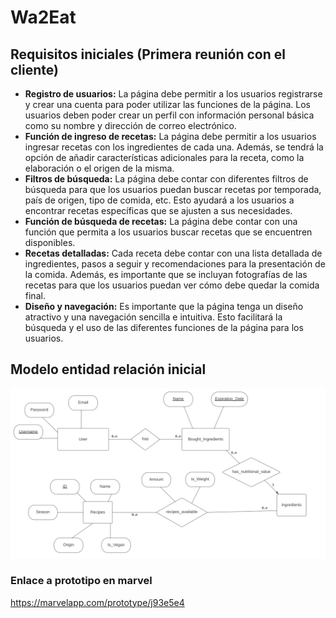 ﻿# Wa2Eat

## Requisitos iniciales (Primera reunión con el cliente)
- **Registro de usuarios:** La página debe permitir a los usuarios registrarse y crear una cuenta para poder utilizar las funciones de la página. Los usuarios deben poder crear un perfil con información personal básica como su nombre y dirección de correo electrónico.
- **Función de ingreso de recetas:** La página debe permitir a los usuarios ingresar recetas con los ingredientes de cada una. Además, se tendrá la opción de añadir características adicionales para la receta, como la elaboración o el origen de la misma.
- **Filtros de búsqueda:** La página debe contar con diferentes filtros de búsqueda para que los usuarios puedan buscar recetas por temporada, país de origen, tipo de comida, etc. Esto ayudará a los usuarios a encontrar recetas específicas que se ajusten a sus necesidades.
- **Función de búsqueda de recetas:** La página debe contar con una función que permita a los usuarios buscar recetas que se encuentren disponibles.
- **Recetas detalladas:** Cada receta debe contar con una lista detallada de ingredientes, pasos a seguir y recomendaciones para la presentación de la comida. Además, es importante que se incluyan fotografías de las recetas para que los usuarios puedan ver cómo debe quedar la comida final.
- **Diseño y navegación:** Es importante que la página tenga un diseño atractivo y una navegación sencilla e intuitiva. Esto facilitará la búsqueda y el uso de las diferentes funciones de la página para los usuarios.

## Modelo entidad relación inicial
![Modelo](./doc/entidadRelacion.png)

### Enlace a prototipo en marvel
https://marvelapp.com/prototype/j93e5e4
